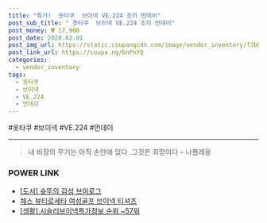 ```yaml
--- 
title: "특가!  옷타쿠  브이넥 VE.224 조끼 먼데이" 
post_sub_title: " 옷타쿠  브이넥 VE.224 조끼 먼데이" 
post_money: ₩ 17,900 
post_date: 2020.02.01 
post_img_url: https://static.coupangcdn.com/image/vendor_inventory/f3b0/435be8f241bc4cef3a58ed9091bd0cc7ab2c5f80796094641767f3a76e69.jpg 
post_link_url: https://coupa.ng/bnPnYQ 
categories: 
  - vendor_inventory 
tags: 
  - 옷타쿠 
  - 브이넥 
  - VE.224 
  - 먼데이 
--- 
```

  #옷타쿠 #브이넥 #VE.224 #먼데이 
<hr> 

> 내 비장의 무기는 아직 손안에 있다 .그것은 희망이다 – 나폴레옹 


### POWER LINK

* <a href="https://blog.naver.com/fasyy4321/221779276806" target="_blank">[도서] 슛뚜의 감성 브이로그</a>
* <a href="https://blog.naver.com/fasyy4321/221789710988" target="_blank">체스 뷰티로세타 여성골프 브이넥 티셔츠</a>
* <a href="https://blog.naver.com/sakai111/221774528840" target="_blank"> [생활] 시슬리브이넥특가정보 순위 ~57위</a>
